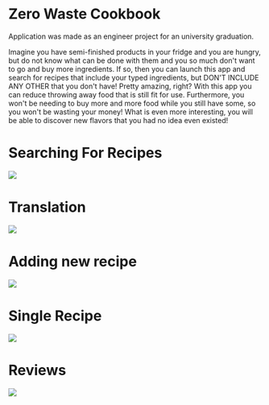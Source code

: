 # Zero Waste Cookbook

Application was made as an engineer project for an university graduation.

Imagine you have semi-finished products in your fridge and you are hungry, but do not know what can be done with them and you so much don't want to go and buy more ingredients.
If so, then you can launch this app and search for recipes that include your typed ingredients, but DON'T INCLUDE ANY OTHER that you don't have! Pretty amazing, right?
With this app you can reduce throwing away food that is still fit for use. Furthermore, you won't be needing to buy more and more food while you still have some, so you won't be wasting your money!
What is even more interesting, you will be able to discover new flavors that you had no idea even existed!

# Searching For Recipes
![](http://www.mediafire.com/convkey/0439/xgkqut4646jl5ckzg.jpg)

# Translation
![](http://www.mediafire.com/convkey/a2dd/6nzbccuwdh1banezg.jpg)

# Adding new recipe
![](http://www.mediafire.com/convkey/70c4/tu45qkkbtjt5pzozg.jpg)

# Single Recipe
![](http://www.mediafire.com/convkey/fe7e/q7wagrr10viutlhzg.jpg)

# Reviews
![](https://scontent.fwaw6-1.fna.fbcdn.net/v/t1.15752-9/83521344_484079265868770_6759303059521667072_n.jpg?_nc_cat=108&_nc_ohc=jx6-6kbHq4MAX-UA-VK&_nc_ht=scontent.fwaw6-1.fna&oh=5a9aa24e14d38c592c6b85b291ee03e9&oe=5E96DA86)
